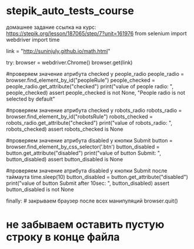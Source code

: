 # stepik_auto_tests_course
домашнее задание
ссылка на курс:
https://stepik.org/lesson/187065/step/7?unit=161976
from selenium import webdriver
import time

link = "http://suninjuly.github.io/math.html"

try:
    browser = webdriver.Chrome()
    browser.get(link)

#проверяем значение атрибута checked у people_radio
    people_radio = browser.find_element_by_id("peopleRule")
    people_checked = people_radio.get_attribute("checked")
    print("value of people radio: ", people_checked)
    assert people_checked is not None, "People radio is not selected by default"

#проверяем значение атрибута checked у robots_radio
    robots_radio = browser.find_element_by_id("robotsRule")
    robots_checked = robots_radio.get_attribute("checked")
    print("value of robots_radio: ", robots_checked)
    assert robots_checked is None

#проверяем значение атрибута disabled у кнопки Submit
    button = browser.find_element_by_css_selector('.btn')
    button_disabled = button.get_attribute("disabled")
    print("value of button Submit: ", button_disabled)
    assert button_disabled is None

#проверяем значение атрибута disabled у кнопки Submit после таймаута
    time.sleep(10)
    button_disabled = button.get_attribute("disabled")
    print("value of button Submit after 10sec: ", button_disabled)
    assert button_disabled is not None

finally:
    # закрываем браузер после всех манипуляций
    browser.quit()

# не забываем оставить пустую строку в конце файла
